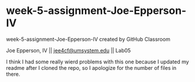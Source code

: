 # week-5-assignment-Joe-Epperson-IV
week-5-assignment-Joe-Epperson-IV created by GitHub Classroom


Joe Epperson, IV || jee4cf@umsystem.edu || Lab05

I think I had some really wierd problems with this one because I updated my readme after I cloned the repo, so I apologize for the number of files in there.
